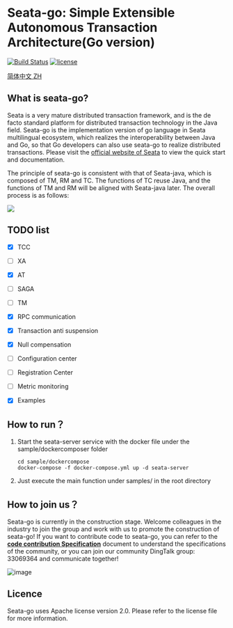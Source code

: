 
# Seata-go: Simple Extensible Autonomous Transaction Architecture(Go version)

[![Build Status](https://github.com/seata/seata/workflows/build/badge.svg?branch=develop)](https://github.com/seata/seata/actions)
[![license](https://img.shields.io/github/license/seata/seata.svg)](https://www.apache.org/licenses/LICENSE-2.0.html)

[简体中文 ZH](./README_ZH.md)

## What is seata-go?

Seata is a very mature distributed transaction framework, and is the de facto standard platform for distributed transaction technology in the Java field. Seata-go is the implementation version of go language in Seata multilingual ecosystem, which realizes the interoperability between Java and Go, so that Go developers can also use seata-go to realize distributed transactions. Please visit the [official website of Seata](https://seata.io/en-us) to view the quick start and documentation.

The principle of seata-go is consistent with that of Seata-java, which is composed of TM, RM and TC. The functions of TC reuse Java, and the functions of TM and RM will be aligned with Seata-java later. The overall process is as follows:

![](https://user-images.githubusercontent.com/68344696/145942191-7a2d469f-94c8-4cd2-8c7e-46ad75683636.png)

## TODO list

- [x] TCC
- [ ] XA
- [x] AT
- [ ] SAGA
- [ ] TM
- [x] RPC communication
- [x] Transaction anti suspension
- [x] Null compensation
- [ ] Configuration center
- [ ] Registration Center
- [ ] Metric monitoring
- [x] Examples


## How to run？

1. Start the seata-server service with the docker file under the sample/dockercomposer folder

   ~~~shell
   cd sample/dockercompose
   docker-compose -f docker-compose.yml up -d seata-server
   ~~~

2. Just execute the main function under samples/ in the root directory


## How to join us？

Seata-go is currently in the construction stage. Welcome colleagues in the industry to join the group and work with us to promote the construction of seata-go! If you want to contribute code to seata-go, you can refer to the  [**code contribution Specification**](./CONTRIBUTING_CN.md)  document to understand the specifications of the community, or you can join our community DingTalk group: 33069364 and communicate together!

![image](https://user-images.githubusercontent.com/38887641/210141444-0ba6b11d-16e6-48af-945b-cb99ecfa70ef.png)

## Licence

Seata-go uses Apache license version 2.0. Please refer to the license file for more information.
